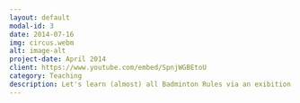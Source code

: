```yaml
---
layout: default
modal-id: 3
date: 2014-07-16
img: circus.webm
alt: image-alt
project-date: April 2014
client: https://www.youtube.com/embed/SpnjWGBEtoU
category: Teaching
description: Let's learn (almost) all Badminton Rules via an exibition match. 
---
```

